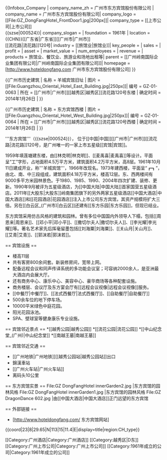 {{Infobox_Company |
  company_name_zh = 广州市东方宾馆股份有限公司 |
  company_name = 广州市东方宾馆股份有限公司|
  company_logo = [[File:GZ_DongFangHotel_FrontDoor1.jpg|200px]]|
  company_type = [[上市公司|上市公司]]<br />{{szse|000524}}|
  company_slogan  = |
  foundation = 1961年 |
  location ={{CHN}}[[广东省|广东省]][[广州市|广州市]]<br />[[流花路|流花路]]120号|
  industry = [[旅馆业|旅馆业]]|
  key_people = | 
  sales =  |
  profit =  |
  asset = |
  market_value = |
  num_employees = |
  revenue = |
  products = 旅馆业、餐饮业、旅游业和场地出租等|
  parent = [[广州岭南国际企业集团有限公司|广州岭南国际企业集团有限公司]]|
  homepage = [http://www.hoteldongfang.com 广州市东方宾馆股份有限公司]
}}

{{广州市历史建筑 |
名称 = 羊城宾馆旧址 |
图片 = [[File:Guangzhou_Oriental_Hotel_East_Building.jpg|250px]]|
编号 = GZ-01-0063 |
所在 = [[广州市|广州市]][[越秀区|越秀区]]流花路120号东楼 |
确定时间 = 2014年1月26日 |
}}

{{广州市历史建筑 |
名称 = 东方宾馆西楼 |
图片 = [[File:Guangzhou_Oriental_Hotel_West_Building.jpg|250px]]|
编号 = GZ-01-0064 |
所在 = [[广州市|广州市]][[越秀区|越秀区]]流花路120号西楼 |
确定时间 = 2014年1月26日 |
}}

'''东方宾馆'''（{{szse|000524}}）， 位于[[中国|中国]][[广州市|广州市]][[流花路|流花路]]120号，是广州唯一的一家上市五星级[[宾馆|宾馆]]。

1959年填莲塘建东楼，由[[林克明|林克明]]、[[麦禹喜|麦禹喜]]等设计。平面呈“工”字形，占地面积4.5万平方米，建筑面积4.2万平方米，高8层。1961年10月11日建成开业，称'''羊城宾馆'''，1966年改现名。1973年建西楼，平面呈“┏┓”，由北、南、中三段组成，建筑面积4.18万平方米，楼高12层。东、西两楼间有9000多平方米园林景色。于1980、1985、1990、2004年四次扩建、装修、更新。1990年9月被评为五星级酒店，为[[中国大陆|中国大陆]]首家国营五星级酒店。2011年[[大股东|大股东]]岭南集团旗下的另外两家五星级酒店[[中国大酒店|中国大酒店]]和[[花园酒店|花园酒店]]注入上市公司东方宾馆，其资产规模将扩大三倍。另在[[白云区_(广州市)|白云区]]还建有[[东方乐园|东方乐园]]，但现已结业。

东方宾馆采用仿古风格的建筑和园林。曾有多位中国国内外领导人下榻，包括[[周恩来|周恩来]]、[[邓小平|邓小平]]、[[撒切尔夫人|撒切尔夫人]]、[[李光耀|李光耀]]等。著名艺术家先后挥毫留墨包括[[刘海粟|刘海粟]]、[[关山月|关山月]]、[[艾青|艾青]]、[[郭沫若|郭沫若]]。

== 宾馆设施 ==
* 楼高11层
* 共有客房800余间套。新装修房间，宽带上网。
* 配备远程会议和同声传译系统的多功能会议室；可容纳2000余人，是亚洲最大酒店内会展大厅。
* 还有商务中心、康乐中心、美容中心、豪华商场等各种配套设施。
* 商务楼层、会议厅及东方宴会厅有[[远程会议视像|远程会议视像]]服务。
* [[中餐厅|中餐厅]]、[[法式西餐厅|法式西餐厅]]、[[自助餐厅|自助餐厅]]
* 500余车位的地下停车场。
* 10000平米绿色中庭花园。
* 阳光花园泳池。
* SPA、壁球室等健身康乐专业设施。

== 宾馆邻近景点 ==
*[[越秀公园|越秀公园]]
*[[流花公园|流花公园]]
*[[中山纪念堂_(广州)|中山纪念堂]]
*[[南越王墓|南越王墓]]

== 宾馆邻近交通 ==
* [[广州地铁|广州地铁]][[越秀公园站|越秀公园站]]出口
* 錦漢車站
* [[广州火车站|广州火车站]]
* 离码头10公里

== 东方宾馆实景 ==
<gallery>
File:GZ DongFangHotel innerGarden2.jpg |东方宾馆的园林风格
File:GZ DongFangHotel innerGarden1.jpg |东方宾馆的园林风格
File:GZ DragonDance 602.jpg |由[[中国大酒店|中国大酒店]]正门远望的东方宾馆
</gallery>

== 外部链接 ==
* [http://www.hoteldongfang.com/ 东方宾馆网站]

{{coord|23|8|29.65|N|113|15|11.4|E|display=title|region:CH_type}}

[[Category:广州酒店|Category:广州酒店]]
[[Category:越秀区|D东]]
[[Category:广州上市公司|Category:广州上市公司]]
[[Category:1961年成立的公司|Category:1961年成立的公司]]